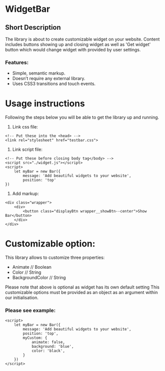 # WidgetBar

## Short Description

The library is about to create customizable widget on your website. Content includes buttons showing up and closing widget 
as well as 'Get widget' button which would change widget with provided by user settings.

### Features:

* Simple, semantic markup.
* Doesn’t require any external library.
* Uses CSS3 transitions and touch events.

# Usage instructions

Following the steps below you will be able to get the library up and running.

1. Link css file:

```
<!-- Put these into the <head> -->
<link rel="stylesheet" href="testbar.css">
```	
1. Link script file:		
```
<!-- Put these before closing body tag</body> -->
<script src="./widget.js"></script>
<script>
	let myBar = new Bar({
		message: 'Add beautiful widgets to your website',
		position: 'top'
})
```

1. Add markup:
```
<div class="wrapper">
	<div>
		<button class="displayBtn wrapper__showBtn--center">Show Bar</button>
	</div>
</div>
```
	
 # Customizable option:
 This library allows to customize three properties:
 
* Animate          //  Boolean
* Color            // String
* BackgroundColor  // String

Please note that above is optional as widget has its own default setting
This customizable options must be provided as an object as an argument within our initialisation.

### Please see example:
```
<script>
	let myBar = new Bar({
		message: 'Add beautiful widgets to your website',
		position: 'top',
		myCustom: {
			animate: false,
			background: 'blue',
			color: 'black',
		}
	})
</script>
```


